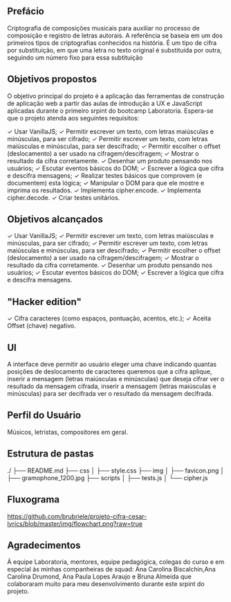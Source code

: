 ## Prefácio
Criptografia de composições musicais para auxiliar no processo de composição e registro de letras autorais.
A referência se  baseia em um dos primeiros tipos de criptografias conhecidos na história. É um tipo de cifra por substituição, em que uma letra no texto original é substituída por outra, seguindo um número fixo para essa subtituição


## Objetivos propostos
O objetivo principal do projeto é a aplicação das ferramentas de construção de aplicação web a partir das aulas de introdução a UX e JavaScript aplicadas durante o primeiro srpint do bootcamp Laboratoria. Espera-se que o projeto atenda aos seguintes requisitos:

✓ Usar VanillaJS;
✓ Permitir escrever um texto, com letras maiúsculas e minúsculas, para ser     cifrado;
✓ Permitir escrever um texto, com letras maiúsculas e minúsculas, para ser descifrado;
✓ Permitir escolher o offset (deslocamento) a ser usado na cifragem/descifragem;
✓ Mostrar o resultado da cifra corretamente.
✓ Desenhar um produto pensando nos usuários;
✓ Escutar eventos básicos do DOM;
✓ Escrever a lógica que cifra e descifra mensagens;
✓ Realizar testes básicos que comprovem (e documentem) esta lógica;
✓ Manipular o DOM para que ele mostre e imprima os resultados.
✓ Implementa cipher.encode.
✓ Implementa cipher.decode.
✓ Criar testes unitários.

## Objetivos alcançados
✓ Usar VanillaJS;
✓ Permitir escrever um texto, com letras maiúsculas e minúsculas, para ser     cifrado;
✓ Permitir escrever um texto, com letras maiúsculas e minúsculas, para ser descifrado;
✓ Permitir escolher o offset (deslocamento) a ser usado na cifragem/descifragem;
✓ Mostrar o resultado da cifra corretamente.
✓ Desenhar um produto pensando nos usuários;
✓ Escutar eventos básicos do DOM;
✓ Escrever a lógica que cifra e descifra mensagens.

## "Hacker edition"
✓ Cifra caracteres (como espaços, pontuação, acentos, etc.);
✓ Aceita Offset (chave) negativo.

## UI
A interface deve permitir ao usuário eleger uma chave indicando quantas posições de deslocamento de caracteres queremos que a cifra aplique, inserir a mensagem (letras maiúsculas e minúsculas) que deseja cifrar ver o resultado da mensagem cifrada, inserir a mensagem (letras maiúsculas e minúsculas) para ser decifrada ver o resultado da mensagem decifrada.

## Perfil do Usuário
Músicos, letristas, compositores em geral.


## Estrutura de pastas

./
├── README.md
├── css
│   ├── style.css
├── img
│   ├── favicon.png
│   ├── gramophone_1200.jpg
├── scripts
│   ├── tests.js
│   └── cipher.js


## Fluxograma
https://github.com/brubriele/projeto-cifra-cesar-lyrics/blob/master/img/flowchart.png?raw=true


## Agradecimentos
À equipe Laboratoria, mentores, equipe pedagógica, colegas do curso e em especial às minhas companheiras de squad: Ana Carolina Biscalchin,Ana Carolina Drumond, Ana Paula Lopes Araujo e Bruna Almeida que colaboraram muito para meu desenvolvimento durante este srpint do projeto.


